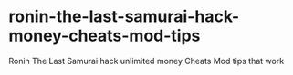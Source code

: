 # ronin-the-last-samurai-hack-money-cheats-mod-tips
Ronin The Last Samurai hack unlimited money Cheats Mod tips that work
